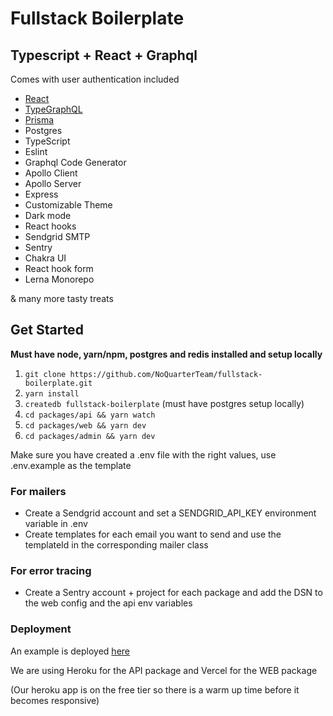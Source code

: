 # Fullstack Boilerplate

## Typescript + React + Graphql

Comes with user authentication included

- [React](https://github.com/facebook/react)
- [TypeGraphQL](https://github.com/19majkel94/type-graphql)
- [Prisma](https://www.prisma.io)
- Postgres
- TypeScript
- Eslint
- Graphql Code Generator
- Apollo Client
- Apollo Server
- Express
- Customizable Theme
- Dark mode
- React hooks
- Sendgrid SMTP
- Sentry
- Chakra UI
- React hook form
- Lerna Monorepo

& many more tasty treats

## Get Started

**Must have node, yarn/npm, postgres and redis installed and setup locally**

1. `git clone https://github.com/NoQuarterTeam/fullstack-boilerplate.git`
2. `yarn install`
3. `createdb fullstack-boilerplate` (must have postgres setup locally)
4. `cd packages/api && yarn watch`
5. `cd packages/web && yarn dev`
6. `cd packages/admin && yarn dev`

Make sure you have created a .env file with the right values, use .env.example as the template

### For mailers

- Create a Sendgrid account and set a SENDGRID_API_KEY environment variable in .env
- Create templates for each email you want to send and use the templateId in the corresponding mailer class

### For error tracing

- Create a Sentry account + project for each package and add the DSN to the web config and the api env variables

### Deployment

An example is deployed [here](https://boilerplate.noquarter.co)

We are using Heroku for the API package and Vercel for the WEB package

(Our heroku app is on the free tier so there is a warm up time before it becomes responsive)
